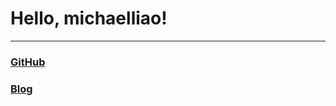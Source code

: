 ﻿
# Hello, michaelliao!
---
### [GitHub](https://github.com/feizhihui)
### [Blog](https://feizhihui.github.io)